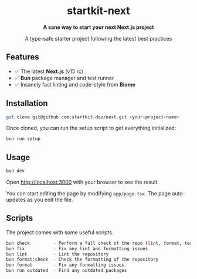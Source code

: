 <h1 align="center">startkit-next</h1>

<div align="center">
  <strong>A sane way to start your next Next.js project</strong>
  <p>A type-safe starter project following the latest best practices</p>
</div>

## Features

- ✅ The latest **Next.js** (v15 rc)
- ✅ **Bun** package manager and test runner
- ✅ Insanely fast linting and code-style from **Biome**

## Installation

```sh
git clone git@github.com:startkit-dev/next.git <your-project-name>
```

Once cloned, you can run the setup script to get everything initialized:

```sh
bun run setup
```

## Usage

```sh
bun dev
```

Open [http://localhost:3000](http://localhost:3000) with your browser to see the result.

You can start editing the page by modifying `app/page.tsx`. The page auto-updates as you edit the file.

## Scripts

The project comes with some useful scripts.

```sh
bun check         - Perform a full check of the repo (lint, format, test, and type-check)
bun fix           - Fix any lint and formatting issues
bun lint          - Lint the repository
bun format:check  - Check the formatting of the repository
bun format        - Fix any formatting issues
bun run outdated  - Find any outdated packages
```
